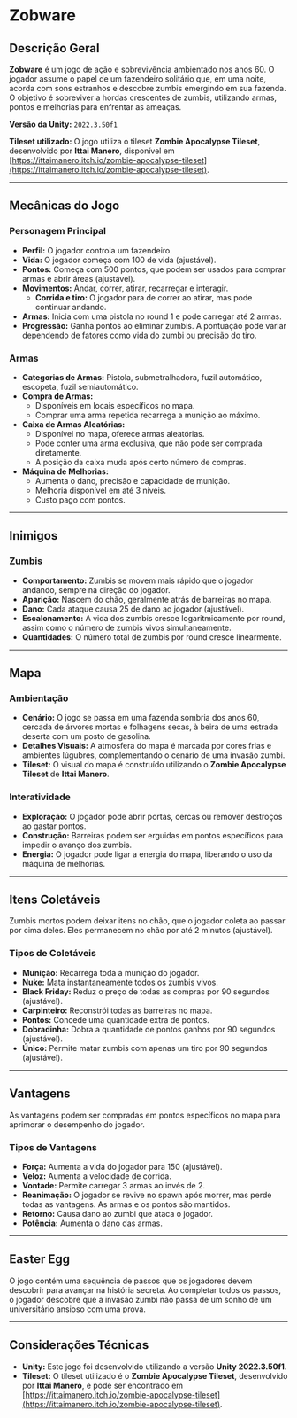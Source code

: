 # Zobware

## Descrição Geral
**Zobware** é um jogo de ação e sobrevivência ambientado nos anos 60. O jogador assume o papel de um fazendeiro solitário que, em uma noite, acorda com sons estranhos e descobre zumbis emergindo em sua fazenda. O objetivo é sobreviver a hordas crescentes de zumbis, utilizando armas, pontos e melhorias para enfrentar as ameaças.

**Versão da Unity:** `2022.3.50f1`

**Tileset utilizado:** O jogo utiliza o tileset **Zombie Apocalypse Tileset**, desenvolvido por **Ittai Manero**, disponível em [https://ittaimanero.itch.io/zombie-apocalypse-tileset](https://ittaimanero.itch.io/zombie-apocalypse-tileset).

---

## Mecânicas do Jogo

### Personagem Principal
- **Perfil:** O jogador controla um fazendeiro.
- **Vida:** O jogador começa com 100 de vida (ajustável).
- **Pontos:** Começa com 500 pontos, que podem ser usados para comprar armas e abrir áreas (ajustável).
- **Movimentos:** Andar, correr, atirar, recarregar e interagir.
  - **Corrida e tiro:** O jogador para de correr ao atirar, mas pode continuar andando.
- **Armas:** Inicia com uma pistola no round 1 e pode carregar até 2 armas.
- **Progressão:** Ganha pontos ao eliminar zumbis. A pontuação pode variar dependendo de fatores como vida do zumbi ou precisão do tiro.

### Armas
- **Categorias de Armas:** Pistola, submetralhadora, fuzil automático, escopeta, fuzil semiautomático.
- **Compra de Armas:**
  - Disponíveis em locais específicos no mapa.
  - Comprar uma arma repetida recarrega a munição ao máximo.
- **Caixa de Armas Aleatórias:**
  - Disponível no mapa, oferece armas aleatórias.
  - Pode conter uma arma exclusiva, que não pode ser comprada diretamente.
  - A posição da caixa muda após certo número de compras.
- **Máquina de Melhorias:**
  - Aumenta o dano, precisão e capacidade de munição.
  - Melhoria disponível em até 3 níveis.
  - Custo pago com pontos.

---

## Inimigos

### Zumbis
- **Comportamento:** Zumbis se movem mais rápido que o jogador andando, sempre na direção do jogador.
- **Aparição:** Nascem do chão, geralmente atrás de barreiras no mapa.
- **Dano:** Cada ataque causa 25 de dano ao jogador (ajustável).
- **Escalonamento:** A vida dos zumbis cresce logaritmicamente por round, assim como o número de zumbis vivos simultaneamente.
- **Quantidades:** O número total de zumbis por round cresce linearmente.

---

## Mapa

### Ambientação
- **Cenário:** O jogo se passa em uma fazenda sombria dos anos 60, cercada de árvores mortas e folhagens secas, à beira de uma estrada deserta com um posto de gasolina.
- **Detalhes Visuais:** A atmosfera do mapa é marcada por cores frias e ambientes lúgubres, complementando o cenário de uma invasão zumbi.
- **Tileset:** O visual do mapa é construído utilizando o **Zombie Apocalypse Tileset** de **Ittai Manero**.

### Interatividade
- **Exploração:** O jogador pode abrir portas, cercas ou remover destroços ao gastar pontos.
- **Construção:** Barreiras podem ser erguidas em pontos específicos para impedir o avanço dos zumbis.
- **Energia:** O jogador pode ligar a energia do mapa, liberando o uso da máquina de melhorias.

---

## Itens Coletáveis

Zumbis mortos podem deixar itens no chão, que o jogador coleta ao passar por cima deles. Eles permanecem no chão por até 2 minutos (ajustável).

### Tipos de Coletáveis
- **Munição:** Recarrega toda a munição do jogador.
- **Nuke:** Mata instantaneamente todos os zumbis vivos.
- **Black Friday:** Reduz o preço de todas as compras por 90 segundos (ajustável).
- **Carpinteiro:** Reconstrói todas as barreiras no mapa.
- **Pontos:** Concede uma quantidade extra de pontos.
- **Dobradinha:** Dobra a quantidade de pontos ganhos por 90 segundos (ajustável).
- **Único:** Permite matar zumbis com apenas um tiro por 90 segundos (ajustável).

---

## Vantagens

As vantagens podem ser compradas em pontos específicos no mapa para aprimorar o desempenho do jogador.

### Tipos de Vantagens
- **Força:** Aumenta a vida do jogador para 150 (ajustável).
- **Veloz:** Aumenta a velocidade de corrida.
- **Vontade:** Permite carregar 3 armas ao invés de 2.
- **Reanimação:** O jogador se revive no spawn após morrer, mas perde todas as vantagens. As armas e os pontos são mantidos.
- **Retorno:** Causa dano ao zumbi que ataca o jogador.
- **Potência:** Aumenta o dano das armas.

---

## Easter Egg

O jogo contém uma sequência de passos que os jogadores devem descobrir para avançar na história secreta. Ao completar todos os passos, o jogador descobre que a invasão zumbi não passa de um sonho de um universitário ansioso com uma prova.

---

## Considerações Técnicas
- **Unity:** Este jogo foi desenvolvido utilizando a versão **Unity 2022.3.50f1**.
- **Tileset:** O tileset utilizado é o **Zombie Apocalypse Tileset**, desenvolvido por **Ittai Manero**, e pode ser encontrado em [https://ittaimanero.itch.io/zombie-apocalypse-tileset](https://ittaimanero.itch.io/zombie-apocalypse-tileset).
